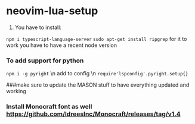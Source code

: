 # neovim-lua-setup

1. You have to install:

`npm i typescript-language-server`
`sudo apt-get install ripgrep`
for it to work you have to have a recent node version

### To add support for python 

`npm i -g pyright` \n
add to config \n
`require'lspconfig'.pyright.setup{}`


###make sure to update the MASON stuff to have everything updated and working 

### Install Monocraft font as well https://github.com/IdreesInc/Monocraft/releases/tag/v1.4
